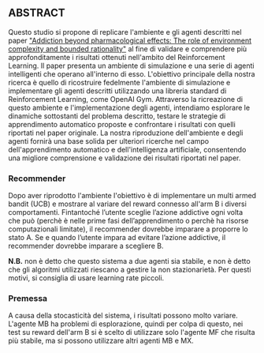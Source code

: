 ## ABSTRACT
Questo studio si propone di replicare l'ambiente e gli agenti descritti nel paper ["Addiction beyond pharmacological effects: The role of environment complexity and bounded rationality"](https://www.sciencedirect.com/science/article/abs/pii/S0893608019301285) al fine di validare e comprendere più approfonditamente i risultati ottenuti nell'ambito del Reinforcement Learning. Il paper presenta un ambiente di simulazione e una serie di agenti intelligenti che operano all'interno di esso. L'obiettivo principale della nostra ricerca è quello di ricostruire fedelmente l'ambiente di simulazione e implementare gli agenti descritti utilizzando una libreria standard di Reinforcement Learning, come OpenAI Gym. 
Attraverso la ricreazione di questo ambiente e l'implementazione degli agenti, intendiamo esplorare le dinamiche sottostanti del problema descritto, testare le strategie di apprendimento automatico proposte e confrontare i risultati con quelli riportati nel paper originale. La nostra riproduzione dell'ambiente e degli agenti fornirà una base solida per ulteriori ricerche nel campo dell'apprendimento automatico e dell'intelligenza artificiale, consentendo una migliore comprensione e validazione dei risultati riportati nel paper.

### Recommender
Dopo aver riprodotto l'ambiente l'obiettivo è di implementare un multi armed bandit (UCB) e mostrare al variare del reward connesso all'arm B i diversi comportamenti. Fintantoché l’utente sceglie l’azione addictive ogni volta che può (perchè è nelle prime fasi dell’apprendimento o perchè ha risorse computazionali limitate), il recommender dovrebbe imparare a proporre lo stato A. Se e quando l’utente impara ad evitare l’azione addictive, il recommender dovrebbe imparare a scegliere B. 

**N.B.** non è detto che questo sistema a due agenti sia stabile, e non è detto che gli algoritmi utilizzati riescano a gestire la non stazionarietà. Per questi motivi, si consiglia di usare learning rate piccoli.

### Premessa
A causa della stocasticità del sistema, i risultati possono molto variare. L'agente MB ha problemi di esplorazione, quindi per colpa di questo, nei test su reward dell'arm B si è scelto di utilizzare solo l'agente MF che risulta più stabile, ma si possono utilizzare altri agenti MB e MX.
